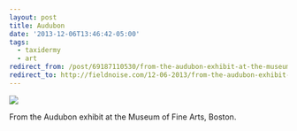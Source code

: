 ```yaml
---
layout: post 
title: Audubon
date: '2013-12-06T13:46:42-05:00' 
tags:
  - taxidermy
  - art 
redirect_from: /post/69187110530/from-the-audubon-exhibit-at-the-museum-of-fine/
redirect_to: http://fieldnoise.com/12-06-2013/from-the-audubon-exhibit-at-the-museum-of-fine
---
```


![](http://d.pr/qWLm+)

From the Audubon exhibit at the Museum of Fine Arts, Boston.
